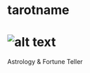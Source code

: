 # tarotname
# ![alt text](https://www.tarotname.com/sites/default/files/tarotname-logo_0.png)

Astrology &amp; Fortune Teller
